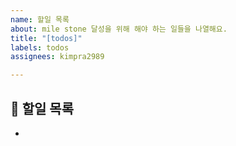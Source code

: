 ```yaml
---
name: 할일 목록
about: mile stone 달성을 위해 해야 하는 일들을 나열해요.
title: "[todos]"
labels: todos
assignees: kimpra2989

---
```


## 📄 할일 목록
- 

<!--- 해야 할 일들을 나열해 주세요. -->

